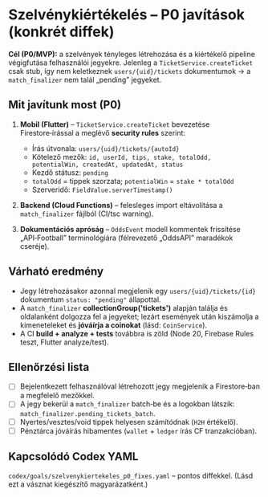 # Szelvénykiértékelés – P0 javítások (konkrét diffek)

**Cél (P0/MVP):** a szelvények tényleges létrehozása és a kiértékelő pipeline végigfutása felhasználói jegyekre. Jelenleg a `TicketService.createTicket` csak stub, így nem keletkeznek `users/{uid}/tickets` dokumentumok → a `match_finalizer` nem talál „pending” jegyeket.

## Mit javítunk most (P0)

1. **Mobil (Flutter)** – `TicketService.createTicket` bevezetése Firestore‑írással a meglévő **security rules** szerint:

   * Írás útvonala: `users/{uid}/tickets/{autoId}`
   * Kötelező mezők: `id, userId, tips, stake, totalOdd, potentialWin, createdAt, updatedAt, status`
   * Kezdő státusz: `pending`
   * `totalOdd` = tippek szorzata; `potentialWin` = `stake * totalOdd`
   * Szerveridő: `FieldValue.serverTimestamp()`

2. **Backend (Cloud Functions)** – felesleges import eltávolítása a `match_finalizer` fájlból (CI/tsc warning).

3. **Dokumentációs apróság** – `OddsEvent` modell kommentek frissítése „API‑Football” terminológiára (félrevezető „OddsAPI” maradékok cseréje).

## Várható eredmény

* Jegy létrehozásakor azonnal megjelenik egy `users/{uid}/tickets/{id}` dokumentum `status: "pending"` állapottal.
* A `match_finalizer` **collectionGroup('tickets')** alapján találja és oldalanként dolgozza fel a jegyeket; lezárt események után kiszámolja a kimeneteleket és **jóváírja a coinokat** (lásd: `CoinService`).
* A CI **build + analyze + tests** továbbra is zöld (Node 20, Firebase Rules teszt, Flutter analyze/test).

## Ellenőrzési lista

* [ ] Bejelentkezett felhasználóval létrehozott jegy megjelenik a Firestore‑ban a megfelelő mezőkkel.
* [ ] A jegy bekerül a `match_finalizer` batch‑be és a logokban látszik: `match_finalizer.pending_tickets_batch`.
* [ ] Nyertes/vesztes/void tippek helyesen számítódnak (`H2H` értékelő).
* [ ] Pénztárca jóváírás hibamentes (`wallet` + `ledger` írás CF tranzakcióban).

## Kapcsolódó Codex YAML

`codex/goals/szelvenykiertekeles_p0_fixes.yaml` – pontos diffekkel. (Lásd ezt a vásznat kiegészítő magyarázatként.)
